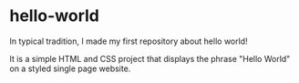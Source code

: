 # hello-world
In typical tradition, I made my first repository about hello world!

It is a simple HTML and CSS project that displays the phrase "Hello World" on a styled single page website.
